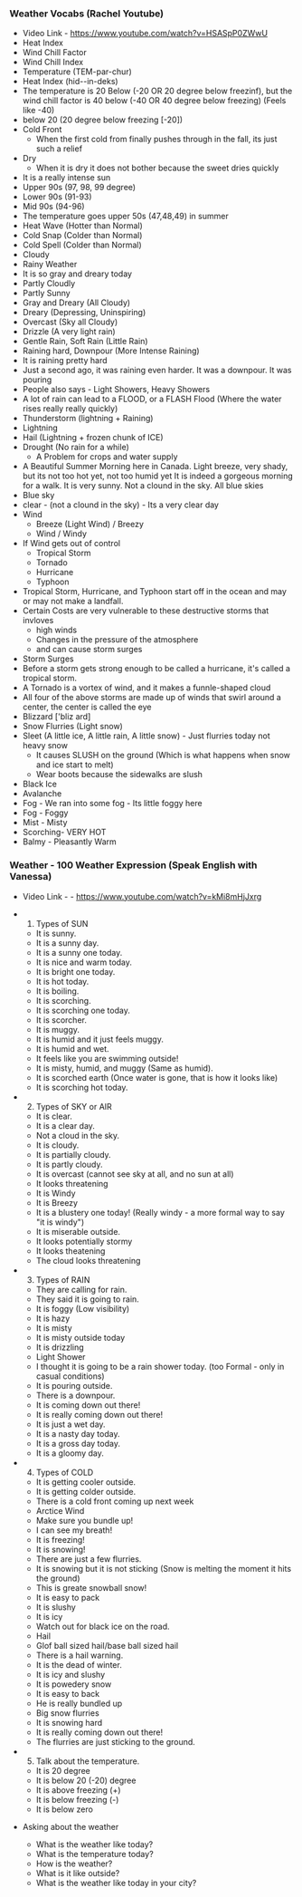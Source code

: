 ### Weather Vocabs (Rachel Youtube)

- Video Link - https://www.youtube.com/watch?v=HSASpP0ZWwU
- Heat Index
- Wind Chill Factor
- Wind Chill Index
- Temperature (TEM-par-chur)
- Heat Index (hid--in-deks)
- The temperature is 20 Below (-20 OR 20 degree below freezinf),
  but the wind chill factor is 40 below (-40 OR 40 degree below freezing) (Feels like -40)
- below 20 (20 degree below freezing [-20])
- Cold Front
  - When the first cold from finally pushes through in the fall, its just such a relief
- Dry
  - When it is dry it does not bother because the sweet dries quickly
- It is a really intense sun
- Upper 90s (97, 98, 99 degree)
- Lower 90s (91-93)
- Mid 90s (94-96)
- The temperature goes upper 50s (47,48,49) in summer
- Heat Wave (Hotter than Normal)
- Cold Snap (Colder than Normal)
- Cold Spell (Colder than Normal)
- Cloudy
- Rainy Weather
- It is so gray and dreary today
- Partly Cloudly
- Partly Sunny
- Gray and Dreary (All Cloudy)
- Dreary (Depressing, Uninspiring)
- Overcast (Sky all Cloudy)
- Drizzle (A very light rain)
- Gentle Rain, Soft Rain (Little Rain)
- Raining hard, Downpour (More Intense Raining)
- It is raining pretty hard
- Just a second ago, it was raining even harder. It was a downpour. It was pouring
- People also says - Light Showers, Heavy Showers
- A lot of rain can lead to a FLOOD, or a FLASH Flood (Where the water rises really really quickly)
- Thunderstorm (lightning + Raining)
- Lightning
- Hail (Lightning + frozen chunk of ICE)
- Drought (No rain for a while)
  - A Problem for crops and water supply
- A Beautiful Summer Morning here in Canada. Light breeze, very shady, but its not too hot yet, not too humid yet
  It is indeed a gorgeous morning for a walk. It is very sunny. Not a clound in the sky. All blue skies
- Blue sky
- clear - (not a clound in the sky) - Its a very clear day
- Wind
  - Breeze (Light Wind) / Breezy
  - Wind / Windy
- If Wind gets out of control
  - Tropical Storm
  - Tornado
  - Hurricane
  - Typhoon
- Tropical Storm, Hurricane, and Typhoon start off in the ocean and may or may not make a landfall.
- Certain Costs are very vulnerable to these destructive storms that invloves
  - high winds
  - Changes in the pressure of the atmosphere
  - and can cause storm surges
- Storm Surges
- Before a storm gets strong enough to be called a hurricane, it's called a tropical storm.
- A Tornado is a vortex of wind, and it makes a funnle-shaped cloud
- All four of the above storms are made up of winds that swirl around a center, the center is called the eye
- Blizzard ['bliz ard]
- Snow Flurries (Light snow)
- Sleet (A little ice, A little rain, A little snow) - Just flurries today not heavy snow
  - It causes SLUSH on the ground (Which is what happens when snow and ice start to melt)
  - Wear boots because the sidewalks are slush
- Black Ice
- Avalanche
- Fog - We ran into some fog - Its little foggy here
- Fog - Foggy
- Mist - Misty
- Scorching- VERY HOT
- Balmy - Pleasantly Warm

### Weather - 100 Weather Expression (Speak English with Vanessa)

- Video Link - - https://www.youtube.com/watch?v=kMi8mHjJxrg

- 1. Types of SUN

  - It is sunny.
  - It is a sunny day.
  - It is a sunny one today.
  - It is nice and warm today.
  - It is bright one today.
  - It is hot today.
  - It is boiling.
  - It is scorching.
  - It is scorching one today.
  - It is scorcher.
  - It is muggy.
  - It is humid and it just feels muggy.
  - It is humid and wet.
  - It feels like you are swimming outside!
  - It is misty, humid, and muggy (Same as humid).
  - It is scorched earth (Once water is gone, that is how it looks like)
  - It is scorching hot today.

- 2. Types of SKY or AIR

  - It is clear.
  - It is a clear day.
  - Not a cloud in the sky.
  - It is cloudy.
  - It is partially cloudy.
  - It is partly cloudy.
  - It is overcast (cannot see sky at all, and no sun at all)
  - It looks threatening
  - It is Windy
  - It is Breezy
  - It is a blustery one today! (Really windy - a more formal way to say "it is windy")
  - It is miserable outside.
  - It looks potentially stormy
  - It looks theatening
  - The cloud looks threatening

- 3. Types of RAIN

  - They are calling for rain.
  - They said it is going to rain.
  - It is foggy (Low visibility)
  - It is hazy
  - It is misty
  - It is misty outside today
  - It is drizzling
  - Light Shower
  - I thought it is going to be a rain shower today. (too Formal - only in casual conditions)
  - It is pouring outside.
  - There is a downpour.
  - It is coming down out there!
  - It is really coming down out there!
  - It is just a wet day.
  - It is a nasty day today.
  - It is a gross day today.
  - It is a gloomy day.

- 4. Types of COLD

  - It is getting cooler outside.
  - It is getting colder outside.
  - There is a cold front coming up next week
  - Arctice Wind
  - Make sure you bundle up!
  - I can see my breath!
  - It is freezing!
  - It is snowing!
  - There are just a few flurries.
  - It is snowing but it is not sticking (Snow is melting the moment it hits the ground)
  - This is greate snowball snow!
  - It is easy to pack
  - It is slushy
  - It is icy
  - Watch out for black ice on the road.
  - Hail
  - Glof ball sized hail/base ball sized hail
  - There is a hail warning.
  - It is the dead of winter.
  - It is icy and slushy
  - It is powedery snow
  - It is easy to back
  - He is really bundled up
  - Big snow flurries
  - It is snowing hard
  - It is really coming down out there!
  - The flurries are just sticking to the ground.

- 5. Talk about the temperature.

  - It is 20 degree
  - It is below 20 (-20) degree
  - It is above freezing (+)
  - It is below freezing (-)
  - It is below zero

- Asking about the weather
  - What is the weather like today?
  - What is the temperature today?
  - How is the weather?
  - What is it like outside?
  - What is the weather like today in your city?
